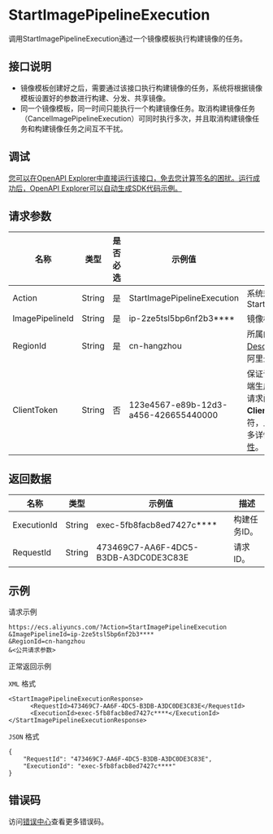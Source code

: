 # StartImagePipelineExecution

调用StartImagePipelineExecution通过一个镜像模板执行构建镜像的任务。

## 接口说明

-   镜像模板创建好之后，需要通过该接口执行构建镜像的任务，系统将根据镜像模板设置好的参数进行构建、分发、共享镜像。
-   同一个镜像模板，同一时间只能执行一个构建镜像任务。取消构建镜像任务（CancelImagePipelineExecution）可同时执行多次，并且取消构建镜像任务和构建镜像任务之间互不干扰。

## 调试

[您可以在OpenAPI Explorer中直接运行该接口，免去您计算签名的困扰。运行成功后，OpenAPI Explorer可以自动生成SDK代码示例。](https://api.aliyun.com/#product=Ecs&api=StartImagePipelineExecution&type=RPC&version=2014-05-26)

## 请求参数

|名称|类型|是否必选|示例值|描述|
|--|--|----|---|--|
|Action|String|是|StartImagePipelineExecution|系统规定参数。取值：StartImagePipelineExecution |
|ImagePipelineId|String|是|ip-2ze5tsl5bp6nf2b3\*\*\*\*|镜像模板ID。 |
|RegionId|String|是|cn-hangzhou|所属的地域ID。您可以调用[DescribeRegions](~~25609~~)查看最新的阿里云地域列表。 |
|ClientToken|String|否|123e4567-e89b-12d3-a456-426655440000|保证请求幂等性。从您的客户端生成一个参数值，确保不同请求间该参数值唯一。**ClientToken**只支持ASCII字符，且不能超过64个字符。更多详情，请参见[如何保证幂等性](~~25693~~)。 |

## 返回数据

|名称|类型|示例值|描述|
|--|--|---|--|
|ExecutionId|String|exec-5fb8facb8ed7427c\*\*\*\*|构建任务ID。 |
|RequestId|String|473469C7-AA6F-4DC5-B3DB-A3DC0DE3C83E|请求ID。 |

## 示例

请求示例

```
https://ecs.aliyuncs.com/?Action=StartImagePipelineExecution
&ImagePipelineId=ip-2ze5tsl5bp6nf2b3****
&RegionId=cn-hangzhou
&<公共请求参数>
```

正常返回示例

`XML` 格式

```
<StartImagePipelineExecutionResponse>
      <RequestId>473469C7-AA6F-4DC5-B3DB-A3DC0DE3C83E</RequestId>
      <ExecutionId>exec-5fb8facb8ed7427c****</ExecutionId>
</StartImagePipelineExecutionResponse>
```

`JSON` 格式

```
{
    "RequestId": "473469C7-AA6F-4DC5-B3DB-A3DC0DE3C83E", 
    "ExecutionId": "exec-5fb8facb8ed7427c****"
}
```

## 错误码

访问[错误中心](https://error-center.alibabacloud.com/status/product/Ecs)查看更多错误码。

